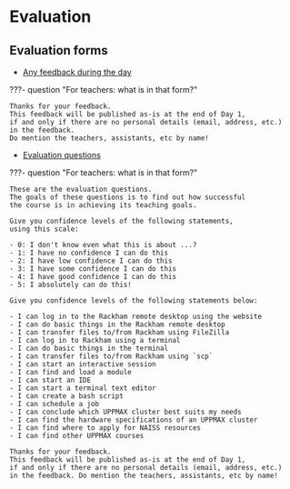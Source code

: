 # Evaluation

## Evaluation forms

- [Any feedback during the day](https://forms.gle/daP1v8NpYduiHoaj6)

???- question "For teachers: what is in that form?"

    Thanks for your feedback. 
    This feedback will be published as-is at the end of Day 1,
    if and only if there are no personal details (email, address, etc.)
    in the feedback.
    Do mention the teachers, assistants, etc by name!

- [Evaluation questions](https://forms.gle/Kf1DUoxDnkJDNJvJ8)

???- question "For teachers: what is in that form?"

    These are the evaluation questions.
    The goals of these questions is to find out how successful
    the course is in achieving its teaching goals.

    Give you confidence levels of the following statements,
    using this scale:

    - 0: I don't know even what this is about ...?
    - 1: I have no confidence I can do this
    - 2: I have low confidence I can do this
    - 3: I have some confidence I can do this
    - 4: I have good confidence I can do this
    - 5: I absolutely can do this!

    Give you confidence levels of the following statements below:

    - I can log in to the Rackham remote desktop using the website
    - I can do basic things in the Rackham remote desktop
    - I can transfer files to/from Rackham using FileZilla
    - I can log in to Rackham using a terminal
    - I can do basic things in the terminal
    - I can transfer files to/from Rackham using `scp`
    - I can start an interactive session
    - I can find and load a module
    - I can start an IDE
    - I can start a terminal text editor
    - I can create a bash script
    - I can schedule a job
    - I can conclude which UPPMAX cluster best suits my needs
    - I can find the hardware specifications of an UPPMAX cluster
    - I can find where to apply for NAISS resources
    - I can find other UPPMAX courses

    Thanks for your feedback.
    This feedback will be published as-is at the end of Day 1,
    if and only if there are no personal details (email, address, etc.)
    in the feedback. Do mention the teachers, assistants, etc by name!
